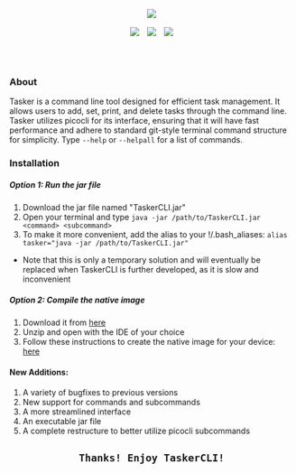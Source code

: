 <p align="center">
  <img src="https://user-images.githubusercontent.com/102715674/209995213-5f5c3715-3a51-4c86-86cb-97c372a3ffb4.png"/>
</p> 
<p dir="auto" align="center">
  <img align="center" src="https://img.shields.io/badge/Pico--CLI-Library-red?style=for-the-badge">&emsp;<img align="center" src="https://img.shields.io/badge/Java-Language-orange?style=for-the-badge">&emsp;<img align="center" src="https://img.shields.io/badge/Maven-Tool-darkgreen?style=for-the-badge"></p>
<br></br>

### About
Tasker is a command line tool designed for efficient task management. It allows users to add, set, print, and delete tasks through the command line. Tasker utilizes picocli for its interface, ensuring that it will have fast performance and adhere to standard git-style terminal command structure for simplicity. Type ```--help``` or ```--helpall``` for a list of commands.

### Installation

##### Option 1: Run the jar file
  1. Download the jar file named "TaskerCLI.jar"
  2. Open your terminal and type ```java -jar /path/to/TaskerCLI.jar <command> <subcommand>```
  3. To make it more convenient, add the alias to your !/.bash_aliases: ```alias tasker="java -jar /path/to/TaskerCLI.jar"```
  - Note that this is only a temporary solution and will eventually be replaced when TaskerCLI is further developed, as it is slow and inconvenient

##### Option 2: Compile the native image
  1. Download it from <a href="https://github.com/SpecialistSteak/TaskerCLI/archive/refs/heads/master.zip">here</a>
  2. Unzip and open with the IDE of your choice
  3. Follow these instructions to create the native image for your device: <a href="https://www.javacodegeeks.com/2018/11/picocli-graalvm-fast-command-apps.html">here</a>

#### New Additions:
  1. A variety of bugfixes to previous versions
  2. New support for commands and subcommands
  3. A more streamlined interface
  4. An executable jar file
  5. A complete restructure to better utilize picocli subcommands
  
<h2><p align="center"><code>Thanks! Enjoy TaskerCLI!</p></code></h2>
